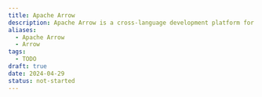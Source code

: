```yaml
---
title: Apache Arrow
description: Apache Arrow is a cross-language development platform for in-memory data, designed to improve the efficiency of data analytics and communication between different big data tools.
aliases:
  - Apache Arrow
  - Arrow
tags:
  - TODO
draft: true
date: 2024-04-29
status: not-started
---
```

